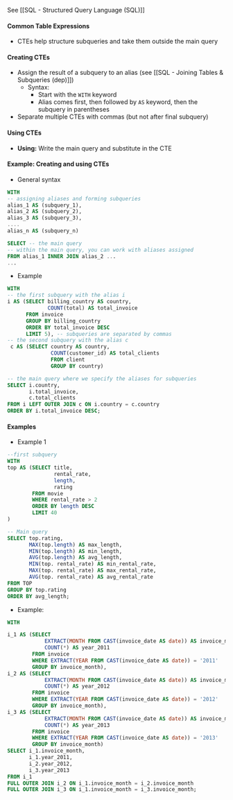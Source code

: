 See [[SQL - Structured Query Language (SQL)]]
#### Common Table Expressions
* CTEs help structure subqueries and take them outside the main query
#### Creating CTEs
* Assign the result of a subquery to an alias (see [[SQL - Joining Tables & Subqueries (dep)]])
	* Syntax:
		* Start with the `WITH` keyword
		* Alias comes first, then followed by `AS` keyword, then the subquery in parentheses
* Separate multiple CTEs with commas (but not after final subquery)
#### Using CTEs
* **Using:** Write the main query and substitute in the CTE

#### Example: Creating and using CTEs
* General syntax
```sql
WITH
-- assigning aliases and forming subqueries
alias_1 AS (subquery_1),
alias_2 AS (subquery_2),
alias_3 AS (subquery_3),
....
alias_n AS (subquery_n)

SELECT -- the main query
-- within the main query, you can work with aliases assigned 
FROM alias_1 INNER JOIN alias_2 ... 
...
```

* Example
```sql
WITH 
-- the first subquery with the alias i
i AS (SELECT billing_country AS country,
             COUNT(total) AS total_invoice
      FROM invoice
      GROUP BY billing_country
      ORDER BY total_invoice DESC
      LIMIT 5), -- subqueries are separated by commas
-- the second subquery with the alias c
 c AS (SELECT country AS country,
              COUNT(customer_id) AS total_clients
              FROM client
              GROUP BY country)

-- the main query where we specify the aliases for subqueries
SELECT i.country,
       i.total_invoice,
       c.total_clients
FROM i LEFT OUTER JOIN c ON i.country = c.country
ORDER BY i.total_invoice DESC; 
```

#### Examples
* Example 1
```sql
--first subquery
WITH 
top AS (SELECT title,
               rental_rate,
               length,
               rating
        FROM movie
        WHERE rental_rate > 2
        ORDER BY length DESC
        LIMIT 40
)

-- Main query
SELECT top.rating,
       MAX(top.length) AS max_length,
       MIN(top.length) AS min_length,
       AVG(top.length) AS avg_length,
       MIN(top. rental_rate) AS min_rental_rate,
       MAX(top. rental_rate) AS max_rental_rate,
       AVG(top. rental_rate) AS avg_rental_rate
FROM TOP
GROUP BY top.rating
ORDER BY avg_length;
```

* Example:
```sql
WITH 

i_1 AS (SELECT 
			EXTRACT(MONTH FROM CAST(invoice_date AS date)) AS invoice_month,
			COUNT(*) AS year_2011
		FROM invoice
	    WHERE EXTRACT(YEAR FROM CAST(invoice_date AS date)) = '2011'         
	    GROUP BY invoice_month),
i_2 AS (SELECT 
			EXTRACT(MONTH FROM CAST(invoice_date AS date)) AS invoice_month,
	        COUNT(*) AS year_2012  
	    FROM invoice
        WHERE EXTRACT(YEAR FROM CAST(invoice_date AS date)) = '2012'
        GROUP BY invoice_month),
i_3 AS (SELECT 
			EXTRACT(MONTH FROM CAST(invoice_date AS date)) AS invoice_month,
            COUNT(*) AS year_2013
        FROM invoice
        WHERE EXTRACT(YEAR FROM CAST(invoice_date AS date)) = '2013'
        GROUP BY invoice_month)
SELECT i_1.invoice_month,
       i_1.year_2011,
       i_2.year_2012,
       i_3.year_2013
FROM i_1
FULL OUTER JOIN i_2 ON i_1.invoice_month = i_2.invoice_month
FULL OUTER JOIN i_3 ON i_1.invoice_month = i_3.invoice_month;
```